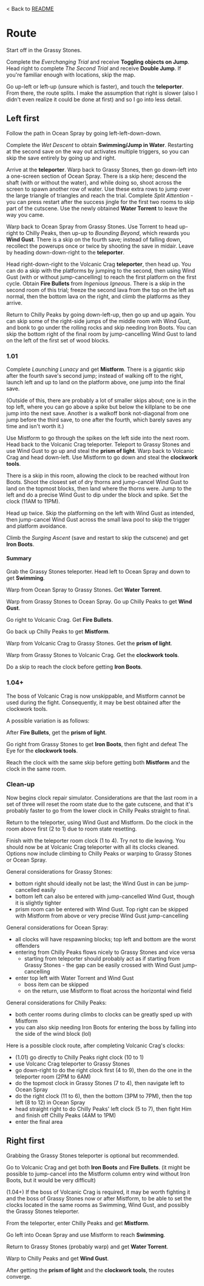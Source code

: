 < Back to [README](README.md)

# Route

Start off in the Grassy Stones.

Complete the *Everchanging Trial* and receive **Toggling objects on Jump**. Head right to complete *The Second Trial* and receive **Double Jump**. If you're familiar enough with locations, skip the map.

Go up-left or left-up (unsure which is faster), and touch the **teleporter**. From there, the route splits. I make the assumption that right is slower (also I didn't even realize it could be done at first) and so I go into less detail.

## Left first

Follow the path in Ocean Spray by going left-left-down-down.

Complete the *Wet Descent* to obtain **Swimming/Jump in Water**. Restarting at the second save on the way out activates multiple triggers, so you can skip the save entirely by going up and right.

Arrive at the **teleporter**. Warp back to Grassy Stones, then go down-left into a one-screen section of Ocean Spray. There is a skip here; descend the shaft (with or without the water), and while doing so, shoot across the screen to spawn another row of water. Use these extra rows to jump over the large triangle of triangles and reach the trial. Complete *Split Attention* - you can press restart after the success jingle for the first two rooms to skip part of the cutscene. Use the newly obtained **Water Torrent** to leave the way you came.

Warp back to Ocean Spray from Grassy Stones. Use Torrent to head up-right to Chilly Peaks, then up-up to *Bounding Beyond*, which rewards you **Wind Gust**. There is a skip on the fourth save; instead of falling down, recollect the powerups once or twice by shooting the save in midair. Leave by heading down-down-right to the **teleporter**.

Head right-down-right to the Volcanic Crag **teleporter**, then head up. You can do a skip with the platforms by jumping to the second, then using Wind Gust (with or without jump-cancelling) to reach the first platform on the first cycle. Obtain **Fire Bullets** from *Ingenious Igneous*. There is a skip in the second room of this trial; freeze the second lava from the top on the left as normal, then the bottom lava on the right, and climb the platforms as they arrive.

Return to Chilly Peaks by going down-left-up, then go up and up again.
You can skip some of the right-side jumps of the middle room with Wind Gust, and bonk to go under the rolling rocks and skip needing Iron Boots.
You can skip the bottom right of the final room by jump-cancelling Wind Gust to land on the left of the first set of wood blocks.

### 1.01

Complete *Launching Lunacy* and get **Mistform**. There is a gigantic skip after the fourth save's second jump; instead of walking off to the right, launch left and up to land on the platform above, one jump into the final save.

(Outside of this, there are probably a lot of smaller skips about; one is in the top left, where you can go above a spike but below the killplane to be one jump into the next save. Another is a walkoff bonk not-diagonal from one jump before the third save, to one after the fourth, which barely saves any time and isn't worth it.)

Use Mistform to go through the spikes on the left side into the next room. Head back to the Volcanic Crag teleporter. Teleport to Grassy Stones and use Wind Gust to go up and steal the **prism of light**. Warp back to Volcanic Crag and head down-left. Use Mistform to go down and steal the **clockwork tools**.

There is a skip in this room, allowing the clock to be reached without Iron Boots. Shoot the closest set of dry thorns and jump-cancel Wind Gust to land on the topmost blocks, then land where the thorns were. Jump to the left and do a precise Wind Gust to dip under the block and spike. Set the clock (11AM to 11PM).

Head up twice. Skip the platforming on the left with Wind Gust as intended, then jump-cancel Wind Gust across the small lava pool to skip the trigger and platform avoidance.

Climb the *Surging Ascent* (save and restart to skip the cutscene) and get **Iron Boots**.

#### Summary

Grab the Grassy Stones teleporter. Head left to Ocean Spray and down to get **Swimming**.

Warp from Ocean Spray to Grassy Stones. Get **Water Torrent**.

Warp from Grassy Stones to Ocean Spray. Go up Chilly Peaks to get **Wind Gust**.

Go right to Volcanic Crag. Get **Fire Bullets**.

Go back up Chilly Peaks to get **Mistform**.

Warp from Volcanic Crag to Grassy Stones. Get the **prism of light**.

Warp from Grassy Stones to Volcanic Crag. Get the **clockwork tools**.

Do a skip to reach the clock before getting **Iron Boots**.

### 1.04+

The boss of Volcanic Crag is now unskippable, and Mistform cannot be used during the fight. Consequently, it may be best obtained after the clockwork tools.

A possible variation is as follows:

After **Fire Bullets**, get the **prism of light**.

Go right from Grassy Stones to get **Iron Boots**, then fight and defeat The Eye for the **clockwork tools**.

Reach the clock with the same skip before getting both **Mistform** and the clock in the same room.

### Clean-up

Now begins clock repair simulator. Considerations are that the last room in a set of three will reset the room state due to the gate cutscene, and that it's probably faster to go from the lower clock in Chilly Peaks straight to final.

Return to the teleporter, using Wind Gust and Mistform. Do the clock in the room above first (2 to 1) due to room state resetting.

Finish with the teleporter room clock (1 to 4). Try not to die leaving. You should now be at Volcanic Crag teleporter with all its clocks cleaned. Options now include climbing to Chilly Peaks or warping to Grassy Stones or Ocean Spray.


General considerations for Grassy Stones:
- bottom right should ideally not be last; the Wind Gust in can be jump-cancelled easily
- bottom left can also be entered with jump-cancelled Wind Gust, though it is slightly tighter
- prism room can be entered with Wind Gust. Top right can be skipped with Mistform from above or very precise Wind Gust jump-cancelling

General considerations for Ocean Spray:
- all clocks will have respawning blocks; top left and bottom are the worst offenders
- entering from Chilly Peaks flows nicely to Grassy Stones and vice versa
  - starting from teleporter should probably act as if starting from Grassy Stones - the gap can be easily crossed with Wind Gust jump-cancelling
- enter top left with Water Torrent and Wind Gust
  - boss item can be skipped
  - on the return, use Mistform to float across the horizontal wind field

General considerations for Chilly Peaks:
- both center rooms during climbs to clocks can be greatly sped up with Mistform
- you can also skip needing Iron Boots for entering the boss by falling into the side of the wind block (lol)


Here is a possible clock route, after completing Volcanic Crag's clocks:
- (1.01) go directly to Chilly Peaks right clock (10 to 1)
- use Volcanc Crag teleporter to Grassy Stones
- go down-right to do the right clock first (4 to 9), then do the one in the teleporter room (2PM to 6AM)
- do the topmost clock in Grassy Stones (7 to 4), then navigate left to Ocean Spray
- do the right clock (11 to 6), then the bottom (3PM to 7PM), then the top left (8 to 12) in Ocean Spray
- head straight right to do Chilly Peaks' left clock (5 to 7), then fight Him and finish off Chilly Peaks (4AM to 1PM)
- enter the final area

## Right first

Grabbing the Grassy Stones teleporter is optional but recommended.

Go to Volcanic Crag and get both **Iron Boots** and **Fire Bullets**. (it might be possible to jump-cancel into the Mistform column entry wind without Iron Boots, but it would be very difficult)

(1.04+) If the boss of Volcanic Crag is required, it may be worth fighting it and the boss of Grassy Stones now or after Mistform, to be able to set the clocks located in the same rooms as Swimming, Wind Gust, and possibly the Grassy Stones teleporter.

From the teleporter, enter Chilly Peaks and get **Mistform**.

Go left into Ocean Spray and use Mistform to reach **Swimming**.

Return to Grassy Stones (probably warp) and get **Water Torrent**.

Warp to Chilly Peaks and get **Wind Gust**.

After getting the **prism of light** and the **clockwork tools**, the routes converge.
